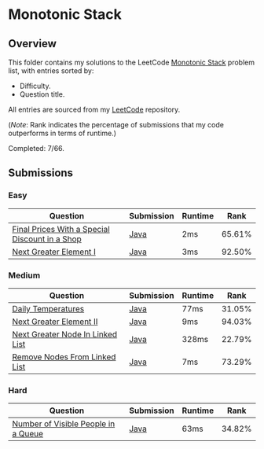 # Monotonic Stack

## Overview
This folder contains my solutions to the LeetCode [Monotonic Stack](https://leetcode.com/problem-list/monotonic-stack/) problem list,
with entries sorted by:
- Difficulty.
- Question title.

All entries are sourced from my [LeetCode](https://github.com/shumarb/leetcode) repository.

(*Note*: Rank indicates the percentage of submissions that my code outperforms in terms of runtime.)

Completed: 7/66.

## Submissions
### Easy
| Question                                                                                                                                    | Submission                                                                                                         | Runtime | Rank   |
|---------------------------------------------------------------------------------------------------------------------------------------------|--------------------------------------------------------------------------------------------------------------------|---------|--------|
| [Final Prices With a Special Discount in a Shop](https://leetcode.com/problems/final-prices-with-a-special-discount-in-a-shop/description/) | [Java](https://github.com/shumarb/leetcode/blob/main/submissions/java/FinalPricesWithASpecialDiscountInAShop.java) | 2ms     | 65.61% |
| [Next Greater Element I](https://leetcode.com/problems/next-greater-element-i/description/)                                                 | [Java](https://github.com/shumarb/leetcode/blob/main/submissions/java/NextGreaterElementOne.java)                  | 3ms     | 92.50% |

### Medium
| Question                                                                                                        | Submission                                                                                              | Runtime | Rank   |
|-----------------------------------------------------------------------------------------------------------------|---------------------------------------------------------------------------------------------------------|---------|--------|
| [Daily Temperatures](https://leetcode.com/problems/daily-temperatures/description/)                             | [Java](https://github.com/shumarb/leetcode/blob/main/submissions/java/DailyTemperatures.java)           | 77ms    | 31.05% |
| [Next Greater Element II](https://leetcode.com/problems/next-greater-element-ii/description/)                   | [Java](https://github.com/shumarb/leetcode/blob/main/submissions/java/NextGreaterElementTwo.java)       | 9ms     | 94.03% |
| [Next Greater Node In Linked List](https://leetcode.com/problems/next-greater-node-in-linked-list/description/) | [Java](https://github.com/shumarb/leetcode/blob/main/submissions/java/NextGreaterNodeInLinkedList.java) | 328ms   | 22.79% |
| [Remove Nodes From Linked List](https://leetcode.com/problems/remove-nodes-from-linked-list/description/)       | [Java](https://github.com/shumarb/leetcode/blob/main/submissions/java/RemoveNodesFromLinkedList.java)   | 7ms     | 73.29% |

### Hard
| Question                                                                                                              | Submission                                                                                                | Runtime | Rank   |
|-----------------------------------------------------------------------------------------------------------------------|-----------------------------------------------------------------------------------------------------------|---------|--------|
| [Number of Visible People in a Queue](https://leetcode.com/problems/number-of-visible-people-in-a-queue/description/) | [Java](https://github.com/shumarb/leetcode/blob/main/submissions/java/NumberOfVisiblePeopleInAQueue.java) | 63ms    | 34.82% |
